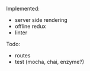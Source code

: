 Implemented:
- server side rendering
- offline redux
- linter

Todo:
- routes
- test (mocha, chai, enzyme?)
